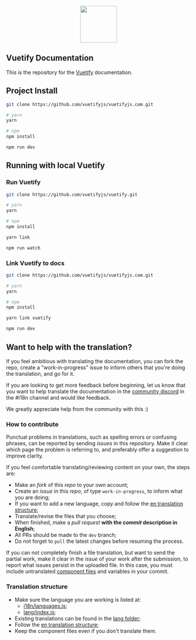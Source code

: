 <p align="center">
  <a href="https://vuetifyjs.com" target="_blank"><img width="100"src="https://vuetifyjs.com/static/doc-images/logo.svg"></a>
</p>

## Vuetify Documentation
<p>This is the repository for the <a href="https://vuetifyjs.com" target="_blank">Vuetify</a> documentation.</p>

## Project Install

``` bash
git clone https://github.com/vuetifyjs/vuetifyjs.com.git

# yarn
yarn

# npm
npm install

npm run dev
```

## Running with local Vuetify

### Run Vuetify

``` bash
git clone https://github.com/vuetifyjs/vuetify.git

# yarn
yarn

# npm
npm install

yarn link

npm run watch
```

### Link Vuetify to docs

``` bash
git clone https://github.com/vuetifyjs/vuetifyjs.com.git

# yarn
yarn

# npm
npm install

yarn link vuetify

npm run dev
```

## Want to help with the translation?

If you feel ambitious with translating the documentation, you can fork the repo, create a "work-in-progress" issue to inform others that you're doing the translation, and go for it.

If you are looking to get more feedback before beginning, let us know that you want to help translate the documentation in the [community discord](https://community.vuetifyjs.com/) in the #i18n channel and would like feedback.

We greatly appreciate help from the community with this :) 

### How to contribute

Punctual problems in translations, such as spelling errors or confusing phrases, can be reported by sending _issues_ in this repository. Make it clear which page the problem is referring to, and preferably offer a suggestion to improve clarity.

If you feel comfortable translating/reviewing content on your own, the steps are:

- Make an _fork_ of this _repo_ to your own account;
- Create an _issue_ in this _repo_, of type `work-in-progress`, to inform what you are doing;
- If you want to add a new language, copy and follow the [en translation structure](https://github.com/vuetifyjs/vuetifyjs.com/tree/master/lang/en);
- Translate/revise the files that you choose;
- When finished, make a _pull request_ **with the _commit_ description in English**;
- All PRs should be made to the `dev` branch;
- Do not forget to `pull` the latest changes before resuming the process.

If you can not completely finish a file translation, but want to send the partial work, make it clear in the _issue_ of your work after the submission, to report what issues persist in the uploaded file. In this case, you must include untranslated [component files](https://github.com/vuetifyjs/vuetifyjs.com/tree/master/lang/en/components) and variables in your commit.

### Translation structure

- Make sure the language you are working is listed at:
  - [i18n/languages.js](https://github.com/vuetifyjs/vuetifyjs.com/blob/master/i18n/languages.js);
  - [lang/index.js](https://github.com/vuetifyjs/vuetifyjs.com/blob/master/lang/index.js);
- Existing translations can be found in the [lang folder](https://github.com/vuetifyjs/vuetifyjs.com/tree/master/lang);
- Follow the [en translation structure](https://github.com/vuetifyjs/vuetifyjs.com/tree/master/lang/en);
- Keep the component files even if you don't translate them.
